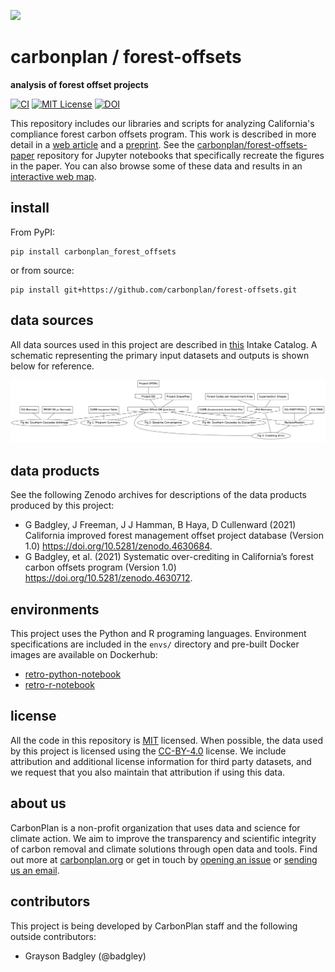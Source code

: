 <img
  src='https://carbonplan-assets.s3.amazonaws.com/monogram/dark-small.png'
  height='48'
/>

# carbonplan / forest-offsets

**analysis of forest offset projects**

[![CI](https://github.com/carbonplan/forest-offsets/actions/workflows/main.yaml/badge.svg)](https://github.com/carbonplan/forest-offsets/actions/workflows/main.yaml)
[![MIT License](https://badgen.net/badge/license/MIT/blue)](./LICENSE)
[![DOI](https://zenodo.org/badge/DOI/10.5281/zenodo.4628605.svg)](https://doi.org/10.5281/zenodo.4628605)

This repository includes our libraries and scripts for analyzing California's compliance forest carbon offsets program. This work is described in more detail in a [web article](https://carbonplan.org/research/forest-offsets-explainer) and a [preprint](). See the [carbonplan/forest-offsets-paper](https://github.com/carbonplan/forest-offsets-paper) repository for Jupyter notebooks that specifically recreate the figures in the paper. You can also browse some of these data and results in an [interactive web map](https://carbonplan.org/research/forest-offsets).

## install

From PyPI:

```shell
pip install carbonplan_forest_offsets
```

or from source:

```shell
pip install git+https://github.com/carbonplan/forest-offsets.git
```

## data sources

All data sources used in this project are described in [this](./carbonplan_forest_offsets/data/catalog.yaml) Intake Catalog. A schematic representing the primary input datasets and outputs is shown below for reference.

![offsets-dag](./offsets-dag.png)

## data products

See the following Zenodo archives for descriptions of the data products produced by this project:

- G Badgley, J Freeman, J J Hamman, B Haya, D Cullenward (2021) California improved forest management offset project database (Version 1.0) https://doi.org/10.5281/zenodo.4630684.
- G Badgley, et al. (2021) Systematic over-crediting in California’s forest carbon offsets program (Version 1.0) https://doi.org/10.5281/zenodo.4630712.

## environments

This project uses the Python and R programing languages. Environment specifications are included in the `envs/` directory and pre-built Docker images are available on Dockerhub:

- [retro-python-notebook](https://hub.docker.com/repository/docker/carbonplan/retro-python-notebook)
- [retro-r-notebook](https://hub.docker.com/repository/docker/carbonplan/retro-r-notebook)

## license

All the code in this repository is [MIT](https://choosealicense.com/licenses/mit/) licensed. When possible, the data used by this project is licensed using the [CC-BY-4.0](https://choosealicense.com/licenses/cc-by-4.0/) license. We include attribution and additional license information for third party datasets, and we request that you also maintain that attribution if using this data.

## about us

CarbonPlan is a non-profit organization that uses data and science for climate action. We aim to improve the transparency and scientific integrity of carbon removal and climate solutions through open data and tools. Find out more at [carbonplan.org](https://carbonplan.org/) or get in touch by [opening an issue](https://github.com/carbonplan/forest-offsets/issues/new) or [sending us an email](mailto:hello@carbonplan.org).

## contributors

This project is being developed by CarbonPlan staff and the following outside contributors:

- Grayson Badgley (@badgley)
